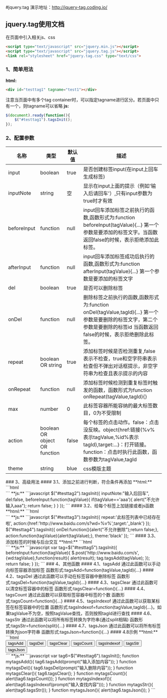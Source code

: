#jquery.tag
演示地址：http://jquery-tag.coding.io/

## jquery.tag使用文档
在页面中引入相关js、css
```html
<script type="text/javascript" src="jquery.min.js"></script>
<script type="text/javascript" src="jquery.tag.js"></script>
<link rel="stylesheet" href="jquery.tag.css" type="text/css">
```
### 1、简单用法
**html:**
```html
<div id="testtag1" tagname="test1"></div>
```
注意当页面中有多个tag container时，可以指定tagname进行区分。若页面中只有一个，则tagname可以省略
**js:**
```javascript
$(document).ready(function(){
	$("#testtag1").tagsInit();
});
```
### 2、配置参数
<table cellspacing="0" cellpadding="5">
	<thead><tr>
		<th class="parameter">名称</th>
		<th class="type">类型</th>
		<th class="default">默认值</th>
		<th class="note">描述</th>
	</tr></thead>
	<tbody>
		<tr>
			<td>input</td>
			<td>boolean</td>
			<td>true</td>
			<td>是否创建标签input(在input上回车生成标签)</td>
		</tr>
		<tr>
			<td>inputNote</td>
			<td>string</td>
			<td>空</td>
			<td>显示在input上面的提示（例如'输入后请回车'）,只有input参数为true时才有效</td>
		</tr>
		<tr>
			<td>beforeInput</td>
			<td>function</td>
			<td>null</td>
			<td>input回车添加标签之前执行的函数,函数形式为:function beforeInput(tagValue){...}
			第一个参数是要添加的标签文字。当函数返回false的时候，表示拒绝添加此标签。
			</td>
		</tr>
		<tr>
			<td>afterInput</td>
			<td>function</td>
			<td>null</td>
			<td>input回车添加标签成功后执行的函数,函数形式为:function afterInput(tagValue){...}
			第一个参数是要添加的标签文字
			</td>
		</tr>
		<tr>
			<td>del</td>
			<td>boolean</td>
			<td>true</td>
			<td>是否可以删除标签</td>
		</tr>
		<tr>
			<td>onDel</td>
			<td>function</td>
			<td>null</td>
			<td>删除标签之前执行的函数,函数形式为:function onDel(tagValue,tagId){...}
			第一个参数是要删除的标签文字，第二个参数是要删除的标签id
			当函数返回false的时候，表示拒绝删除此标签。
			</td>
		</tr>
		<tr>
			<td>repeat</td>
			<td>boolean OR string</td>
			<td>true</td>
			<td>添加标签时候是否检测重复,false表示不检查，true和空字符串表示检查但不弹出对话框提示，非空字符串为检查且表示提示的内容</td>
		</tr>
		<tr>
			<td>onRepeat</td>
			<td>function</td>
			<td>null</td>
			<td>添加标签时候检测到重复标签时触发的函数，函数形式为function onRepeat(tagValue,tagId){}
			</td>
		</tr>
		<tr>
			<td>max</td>
			<td>number</td>
			<td>0</td>
			<td>此标签容器所能容纳的最大标签数目，0为不受限制</td>
		</tr>
		<tr>
			<td>action</td>
			<td>boolean OR object OR function</td>
			<td>false</td>
			<td>每个标签的点击动作。false：点击没反映。object{href:链接(%v%表示tagValue,%id%表示tagId),target:...}：打开链接。function：点击时执行此函数，函数参数为tagValue,tagId</td>
		</tr>
		<tr>
			<td>theme</td>
			<td>string</td>
			<td>blue</td>
			<td>css模版主题</td>
		</tr>
	</tbody>
</table>
### 3、高级用法
#### 3.1、添加之前进行判断，符合条件再添加
**html:**
```html
<div id="testtag2" tagname="test2"></div>
```
**js:**
```javascript
$("#testtag2").tagsInit({
	inputNote:"输入后回车",
	del:false,
	beforeInput:function(tagValue){
		if(tagValue=='aaa'){
			alert("不允许输入aaa");
			return false;
		}
	}
});
```
#### 3.2、给每个标签上加链接或者js函数
**html:**
```html
<div id="testtag3" tagname="test3"></div> <div id="testtag4" tagname="test4"></div>
```
**js:**
```javascript
$("#testtag3").tagsInit({
	repeat:'此标签列表中已经存在啦',
	action:{href:'http://www.baidu.com/s?wd=%v%',target:'_blank'}
});
$("#testtag4").tagsInit({
	onDel:function(){alert("不允许删除");return false;},
	action:function(tagValue){alert(tagValue);},
	theme:'black'
});
```
#### 3.3、添加标签的时候与后台交互
**html:**
```html
<div id="testtag5" tagname="test5"></div>
```
**js:**
```javascript
var tag=$("#testtag5").tagsInit({
	beforeInput:function(tagValue){
		$.post('http://www.baidu.com/s',{wd:tagValue},function(result){
			alert(result);
			tag.tagsAdd(tagValue);
		});
		return false;
	}
});
```
### 4、其他函数
#### 4.1、tagsAdd
通过此函数可以手动向标签容器添加标签
函数形式:tagsAdd=function(tagValue,tagId){...}
#### 4.2、tagsDel
通过此函数可以手动在标签容器中删除标签
函数形式:tagsDel=function(tagValue,tagId){...}
#### 4.3、tagsClear
通过此函数可以清空标签容器中的标签
函数形式:tagsClear=function(){...}
#### 4.4、tagsCount
通过此函数可以获取标签容器中标签的个数
函数形式:tagsCount=function(){...}
#### 4.5、tagsIndexof
通过此函数可以获取某标签在标签容器中的位置
函数形式:tagsIndexof=function(tagValue,tagId){...}。如果tagValue不为空，按照tagValue查找，否则按照tagId进行查找
#### 4.6、tagsStr
通过此函数可以将所有标签转换为字符串(通过split相隔)
函数形式:tagsStr=function(split){...}
#### 4.7、tagsJson
通过此函数可以将所有标签转换为json字符串
函数形式:tagsJson=function(){...}
#### 4.8示例
**html:**
```html
<div>
	<input type="button" onclick="mytagsAdd()" value="tagsAdd"/>
	<input type="button" onclick="mytagsDel()" value="tagsDel"/>
	<input type="button" onclick="mytagsClear()" value="tagsClear"/>
	<input type="button" onclick="mytagsCount()" value="tagsCount"/>
	<input type="button" onclick="mytagsIndexof()" value="tagsIndexof"/>
	<input type="button" onclick="mytagsStr()" value="tagsStr"/>
	<input type="button" onclick="mytagsJson()" value="tagsJson"/>
</div>
<div id="testtag6" tagname="test6"></div>
```
**js:**
```javascript
var tag6=$("#testtag6").tagsInit();
function mytagsAdd(){
	tag6.tagsAdd(prompt("输入添加内容"));
}
function mytagsDel(){
	tag6.tagsDel(prompt("输入删除内容"));
}
function mytagsClear(){
	tag6.tagsClear();
}
function mytagsCount(){
	alert(tag6.tagsCount());
}
function mytagsIndexof(){
	alert(tag6.tagsIndexof(prompt("输入查找内容")));
}
function mytagsStr(){
	alert(tag6.tagsStr());
}
function mytagsJson(){
	alert(tag6.tagsJson());
}
```
